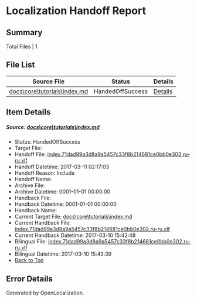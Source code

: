 # <a name='report-top'></a> Localization Handoff Report

## Summary
 Total Files | 1

## File List
 Source File | Status | Details 
 ----------- | ------ | ------- 
 [docs\core\tutorials\index.md](https://github.com/dotnet/docs/blob/fd4a7f823828f1d7074cdef3ad98a9f341c88051/docs/core/tutorials/index.md) | HandedOffSuccess | [Details](#f12d60a44bc004920ba72c58eeea2795429401fb101)

## Item Details
##### <a name='f12d60a44bc004920ba72c58eeea2795429401fb101'></a> Source: [docs\core\tutorials\index.md](https://github.com/dotnet/docs/blob/fd4a7f823828f1d7074cdef3ad98a9f341c88051/docs/core/tutorials/index.md)
* Status: HandedOffSuccess
* Target File: 
* Handoff File: [index.71dad99a3d8a9a5457c33f8b214681ce0bb0e302.ru-ru.xlf](https://github.com/dotnet/docs.handoff/blob/201eeab26cfc0dcc379adf043556f985536f2e5b/ol-handoff/dotnet/docs.ru-ru/master/dotnet-core/index.71dad99a3d8a9a5457c33f8b214681ce0bb0e302.ru-ru.xlf)
* Handoff Datetime: 2017-03-11 02:17:03
* Handoff Reason: Include
* Handoff Name: 
* Archive File: 
* Archive Datetime: 0001-01-01 00:00:00
* Handback File: 
* Handback Datetime: 0001-01-01 00:00:00
* Handback Name: 
* Current Target File: [docs\core\tutorials\index.md](https://github.com/dotnet/docs.ru-ru/blob/e1e2892391285a883d7be68482ad857025cbf4c3/docs/core/tutorials/index.md)
* Current Handback File: [index.71dad99a3d8a9a5457c33f8b214681ce0bb0e302.ru-ru.xlf](https://github.com/dotnet/docs.handback/blob/40f13a661133cb678469b4e880a742ccfd8c26c8/ol-handback/dotnet/docs.ru-ru/master/dotnet-core/index.71dad99a3d8a9a5457c33f8b214681ce0bb0e302.ru-ru.xlf)
* Current Handback Datetime: 2017-03-10 15:42:48
* Bilingual File: [index.71dad99a3d8a9a5457c33f8b214681ce0bb0e302.ru-ru.xlf](https://github.com/dotnet/docs.handback/blob/40f13a661133cb678469b4e880a742ccfd8c26c8/ol-handback/dotnet/docs.ru-ru/master/dotnet-core/index.71dad99a3d8a9a5457c33f8b214681ce0bb0e302.ru-ru.xlf)
* Bilingual Datetime: 2017-03-10 15:43:39
* [Back to Top](#report-top)


## Error Details

Generated by OpenLocalization.
